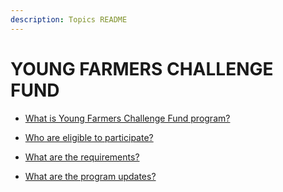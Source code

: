```yaml
---
description: Topics README
---
```


# YOUNG FARMERS CHALLENGE FUND


 - [What is Young Farmers Challenge Fund program?](/2022/other-priority-programs-and-projects/young-farmers-challenge-fund/what-is-young-farmers-challenge-fund-program.html)
    
 - [Who are eligible to participate?](/2022/other-priority-programs-and-projects/young-farmers-challenge-fund/who-are-eligible-to-participate.html)
    
 - [What are the requirements?](/2022/other-priority-programs-and-projects/young-farmers-challenge-fund/what-are-the-requirements.html)
    
 - [What are the program updates?](/2022/other-priority-programs-and-projects/young-farmers-challenge-fund/what-are-the-program-updates.html)
    

